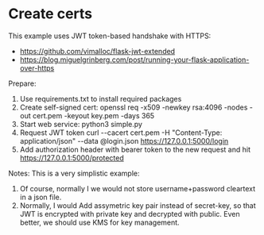 # Create certs
This example uses JWT token-based handshake with HTTPS:
* https://github.com/vimalloc/flask-jwt-extended
* https://blog.miguelgrinberg.com/post/running-your-flask-application-over-https

Prepare:
1. Use requirements.txt to install required packages
2. Create self-signed cert:
   openssl req -x509 -newkey rsa:4096 -nodes -out cert.pem -keyout key.pem -days 365
3. Start web service:
   python3 simple.py
4. Request JWT token
   curl --cacert cert.pem -H "Content-Type: application/json" --data @login.json https://127.0.0.1:5000/login
5. Add authorization header with bearer token to the new request and hit https://127.0.0.1:5000/protected

Notes:
This is a very simplistic example:
1. Of course, normally I we would not store username+password cleartext in a json file.
2. Normally, I would Add assymetric key pair instead of secret-key, so that JWT is encrypted with private key and decrypted with public. Even better,
   we should use KMS for key management.
